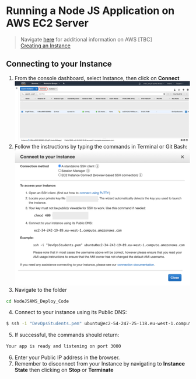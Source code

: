# Running a Node JS Application on AWS EC2 Server 

> Navigate [here](https://github.com/naistangz/Technical_Training/blob/master/docs/Week8_CloudServices/aws.md) for additional information on AWS [TBC]\
> [Creating an Instance](ec2Instance.md)

## Connecting to your Instance
1. From the console dashboard, select Instance, then click on **Connect**
![connect_instance](./images/connect_instance.png)
2. Follow the instructions by typing the commands in Terminal or Git Bash:
![connect_to_instance_details](./images/connection_details_instance.png)
3. Navigate to the folder 
```bash
cd NodeJSAWS_Deploy_Code
```
4. Connect to your instance using its Public DNS:
```bash
$ ssh -i "DevOpsStudents.pem" ubuntu@ec2-54-247-25-118.eu-west-1.compute.amazonaws.com
```
5. If successful, the commands should return:
```bash
Your app is ready and listening on port 3000
```
6. Enter your Public IP address in the browser.
7. Remember to disconnect from your Instance by navigating to **Instance State** then clicking on **Stop** or **Terminate**

